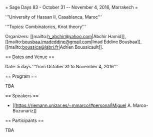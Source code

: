 = Sage Days 83 - October 31 -- November 4, 2016, Marrakech =



'''University of Hassan II, Casablanca, Maroc'''

'''Topics: Combinatorics, Knot theory'''

Organizers: [[mailto:h_abchir@yahoo.com|Abchir Hamid]], [[mailto:bousbaa.imadeddine@gmail.com|Imad Eddine Bousbaa]],
[[mailto:boussica@labri.fr|Adrien Boussicault]]. 

== Dates and Venue ==

Date: 5 days '''from October 31 to November 4, 2016'''

== Program ==

TBA

== Speakers ==

 * [[https://riemann.unizar.es/~mmarco/#personal|Miguel A. Marco-Buzunariz]]

== Participants ==

TBA
